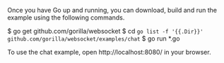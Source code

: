 Once you have Go up and running, you can download, build and run the example using the following commands.

$ go get github.com/gorilla/websocket
$ cd `go list -f '{{.Dir}}' github.com/gorilla/websocket/examples/chat`
$ go run *.go

To use the chat example, open http://localhost:8080/ in your browser.